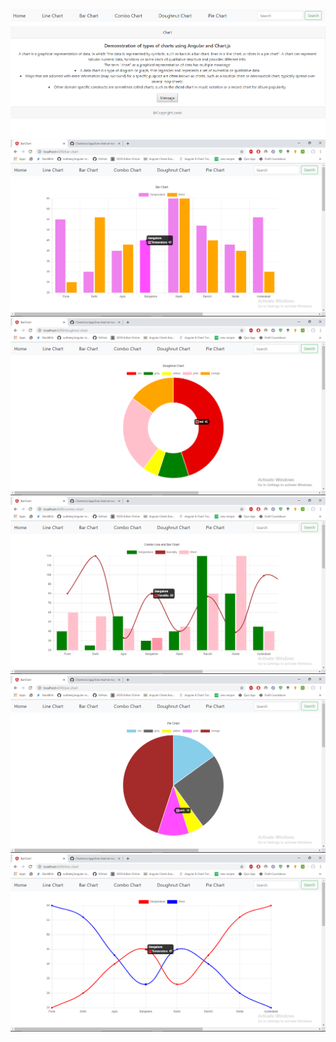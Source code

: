 ![](https://github.com/ParulPetal/Charts/blob/master/home.PNG)
![](https://github.com/ParulPetal/Charts/blob/master/bar.png)
![](https://github.com/ParulPetal/Charts/blob/master/Doughnut.png)
![](https://github.com/ParulPetal/Charts/blob/master/Combo.png)
![](https://github.com/ParulPetal/Charts/blob/master/pie.png)
![](https://github.com/ParulPetal/Charts/blob/master/line.png)


